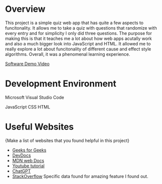 # Overview

This project is a simple quiz web app that has quite a few aspects to funcitonality. It allows me to take a quiz with questions that randomize with every entry and for simplicity I only did three questions. The purpose for making this is that it teaches me a lot about how web apps acutally work and also a much bigger look into JavaScript and HTML. It allowed me to really explore a lot about funcitonality of different cause and effect style algorithms. Overall, it was a phenomenal learning experience. 

[Software Demo Video](https://youtu.be/Ww4oaey5_nE)

# Development Environment

Microsoft Visual Studio Code

JavaScript
CSS
HTML

# Useful Websites

{Make a list of websites that you found helpful in this project}
* [Geeks for Geeks](https://www.geeksforgeeks.org/how-to-create-a-simple-javascript-quiz/)
* [DevDocs](https://devdocs.io/javascript/)
* [MDN web Docs](https://developer.mozilla.org/en-US/docs/Web/HTML)
* [Youtube tutorial](https://www.youtube.com/watch?v=XnJ4K7nm_5A&ab_channel=Simplilearn)
* [ChatGPT](https://chat.openai.com/)
* [StackOverflow](https://stackoverflow.com/questions/14964035/how-to-export-javascript-array-info-to-csv-on-client-side)
    Specific data found for amazing feature I found out. 